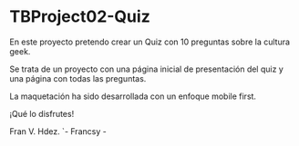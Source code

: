 # TBProject02-Quiz

En este proyecto pretendo crear un Quiz con 10 preguntas sobre la cultura geek.

Se trata de un proyecto con una página inicial de presentación del quiz y una página con todas las preguntas.

La maquetación ha sido desarrollada con un enfoque mobile first.

¡Qué lo disfrutes!



Fran V. Hdez.
`- Francsy -